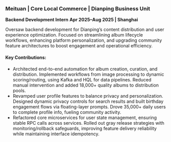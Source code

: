 ### Meituan | Core Local Commerce | Dianping Business Unit

**Backend Development Intern**
**Apr 2025–Aug 2025 | Shanghai**

Oversaw backend development for Dianping’s content distribution and user experience optimization. Focused on streamlining album lifecycle workflows, enhancing platform personalization, and upgrading community feature architectures to boost engagement and operational efficiency.

#### Key Contributions:

- Architected end-to-end automation for album creation, curation, and distribution. Implemented workflows from image processing to dynamic scoring/routing, using Kafka and HQL for data pipelines. Reduced manual intervention and added 18,000+ quality albums to distribution pools.
- Revamped user profile features to balance privacy and personalization. Designed dynamic privacy controls for search results and built birthday engagement flows via floating-layer prompts. Drove 35,000+ daily users to complete profile info, fueling community activity.
- Refactored core microservices for user state management, ensuring stable RPC calls across services. Rolled out gray release strategies with monitoring/rollback safeguards, improving feature delivery reliability while maintaining interface idempotency.
